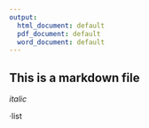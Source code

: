 ```yaml
---
output:
  html_document: default
  pdf_document: default
  word_document: default
---
```

## This is a markdown file

*italic*

·list
